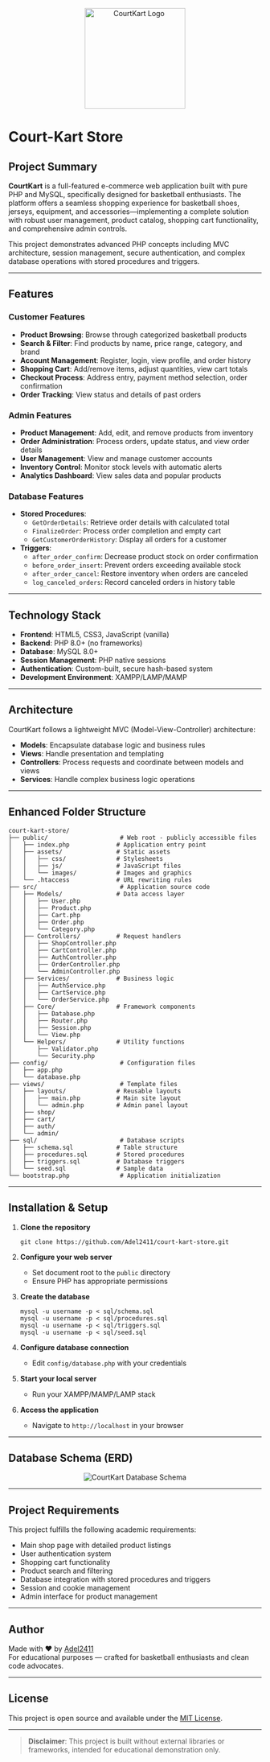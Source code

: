 <p align="center">
  <img src="public/assets/images/court-kart-logo-dark.png" alt="CourtKart Logo" width="200"/>
</p>

# Court-Kart Store

## Project Summary

**CourtKart** is a full-featured e-commerce web application built with pure PHP and MySQL, specifically designed for basketball enthusiasts. The platform offers a seamless shopping experience for basketball shoes, jerseys, equipment, and accessories—implementing a complete solution with robust user management, product catalog, shopping cart functionality, and comprehensive admin controls.

This project demonstrates advanced PHP concepts including MVC architecture, session management, secure authentication, and complex database operations with stored procedures and triggers.

---

## Features

### Customer Features

- **Product Browsing**: Browse through categorized basketball products
- **Search & Filter**: Find products by name, price range, category, and brand
- **Account Management**: Register, login, view profile, and order history
- **Shopping Cart**: Add/remove items, adjust quantities, view cart totals
- **Checkout Process**: Address entry, payment method selection, order confirmation
- **Order Tracking**: View status and details of past orders

### Admin Features

- **Product Management**: Add, edit, and remove products from inventory
- **Order Administration**: Process orders, update status, and view order details
- **User Management**: View and manage customer accounts
- **Inventory Control**: Monitor stock levels with automatic alerts
- **Analytics Dashboard**: View sales data and popular products

### Database Features

- **Stored Procedures**:
  - `GetOrderDetails`: Retrieve order details with calculated total
  - `FinalizeOrder`: Process order completion and empty cart
  - `GetCustomerOrderHistory`: Display all orders for a customer
- **Triggers**:
  - `after_order_confirm`: Decrease product stock on order confirmation
  - `before_order_insert`: Prevent orders exceeding available stock
  - `after_order_cancel`: Restore inventory when orders are canceled
  - `log_canceled_orders`: Record canceled orders in history table

---

## Technology Stack

- **Frontend**: HTML5, CSS3, JavaScript (vanilla)
- **Backend**: PHP 8.0+ (no frameworks)
- **Database**: MySQL 8.0+
- **Session Management**: PHP native sessions
- **Authentication**: Custom-built, secure hash-based system
- **Development Environment**: XAMPP/LAMP/MAMP

---

## Architecture

CourtKart follows a lightweight MVC (Model-View-Controller) architecture:

- **Models**: Encapsulate database logic and business rules
- **Views**: Handle presentation and templating
- **Controllers**: Process requests and coordinate between models and views
- **Services**: Handle complex business logic operations

---

## Enhanced Folder Structure

```plaintext
court-kart-store/
├── public/                    # Web root - publicly accessible files
│   ├── index.php             # Application entry point
│   ├── assets/               # Static assets
│   │   ├── css/              # Stylesheets
│   │   ├── js/               # JavaScript files
│   │   └── images/           # Images and graphics
│   └── .htaccess             # URL rewriting rules
├── src/                       # Application source code
│   ├── Models/               # Data access layer
│   │   ├── User.php
│   │   ├── Product.php
│   │   ├── Cart.php
│   │   ├── Order.php
│   │   └── Category.php
│   ├── Controllers/          # Request handlers
│   │   ├── ShopController.php
│   │   ├── CartController.php
│   │   ├── AuthController.php
│   │   ├── OrderController.php
│   │   └── AdminController.php
│   ├── Services/             # Business logic
│   │   ├── AuthService.php
│   │   ├── CartService.php
│   │   └── OrderService.php
│   ├── Core/                 # Framework components
│   │   ├── Database.php
│   │   ├── Router.php
│   │   ├── Session.php
│   │   └── View.php
│   └── Helpers/              # Utility functions
│       ├── Validator.php
│       └── Security.php
├── config/                    # Configuration files
│   ├── app.php
│   └── database.php
├── views/                     # Template files
│   ├── layouts/              # Reusable layouts
│   │   ├── main.php          # Main site layout
│   │   └── admin.php         # Admin panel layout
│   ├── shop/
│   ├── cart/
│   ├── auth/
│   └── admin/
├── sql/                       # Database scripts
│   ├── schema.sql            # Table structure
│   ├── procedures.sql        # Stored procedures
│   ├── triggers.sql          # Database triggers
│   └── seed.sql              # Sample data
└── bootstrap.php              # Application initialization
```

---

## Installation & Setup

1. **Clone the repository**

   ```
   git clone https://github.com/Adel2411/court-kart-store.git
   ```

2. **Configure your web server**

   - Set document root to the `public` directory
   - Ensure PHP has appropriate permissions

3. **Create the database**

   ```
   mysql -u username -p < sql/schema.sql
   mysql -u username -p < sql/procedures.sql
   mysql -u username -p < sql/triggers.sql
   mysql -u username -p < sql/seed.sql
   ```

4. **Configure database connection**

   - Edit `config/database.php` with your credentials

5. **Start your local server**

   - Run your XAMPP/MAMP/LAMP stack

6. **Access the application**
   - Navigate to `http://localhost` in your browser

---

## Database Schema (ERD)

<p align="center">
  <img src="public/assets/images/db-schema.png" alt="CourtKart Database Schema"/>
</p>

---

## Project Requirements

This project fulfills the following academic requirements:

- Main shop page with detailed product listings
- User authentication system
- Shopping cart functionality
- Product search and filtering
- Database integration with stored procedures and triggers
- Session and cookie management
- Admin interface for product management

---

## Author

Made with ❤️ by [Adel2411](https://github.com/Adel2411)  
For educational purposes — crafted for basketball enthusiasts and clean code advocates.

---

## License

This project is open source and available under the [MIT License](LICENSE).

---

> **Disclaimer**: This project is built without external libraries or frameworks, intended for educational demonstration only.
